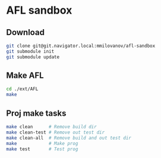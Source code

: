 # AFL sandbox

## Download

``` sh
git clone git@git.navigator.local:mmilovanov/afl-sandbox
git submodule init
git submodule update
```

## Make AFL

``` sh
cd ./ext/AFL
make
```

## Proj make tasks

``` sh
make clean      # Remove build dir
make clean-test # Remove out test dir
make clean-all  # Remove build and out test dir
make            # Make prog
make test       # Test prog
```